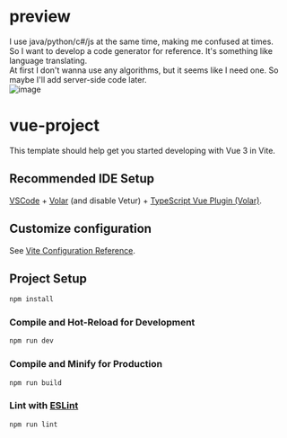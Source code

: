 # preview 
I use java/python/c#/js at the same time, making me confused at times.  
So I want to develop a code generator for reference.  It's something like language translating.  
At first I don't wanna use any algorithms, but it seems like I need one. So maybe I'll add server-side code later.  
![image](https://user-images.githubusercontent.com/55687413/201648800-422f1183-3e43-427e-882e-efe68a861279.png)


# vue-project

This template should help get you started developing with Vue 3 in Vite.

## Recommended IDE Setup

[VSCode](https://code.visualstudio.com/) + [Volar](https://marketplace.visualstudio.com/items?itemName=Vue.volar) (and disable Vetur) + [TypeScript Vue Plugin (Volar)](https://marketplace.visualstudio.com/items?itemName=Vue.vscode-typescript-vue-plugin).

## Customize configuration

See [Vite Configuration Reference](https://vitejs.dev/config/).

## Project Setup

```sh
npm install
```

### Compile and Hot-Reload for Development

```sh
npm run dev
```

### Compile and Minify for Production

```sh
npm run build
```

### Lint with [ESLint](https://eslint.org/)

```sh
npm run lint
```
